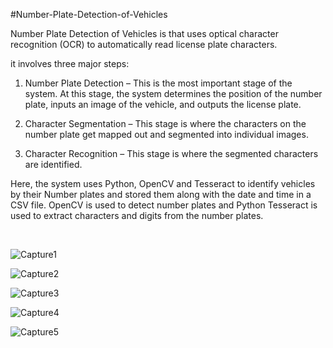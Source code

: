 #Number-Plate-Detection-of-Vehicles

 Number Plate Detection of Vehicles is that uses optical character recognition (OCR) to automatically read license plate characters. 

 it involves three major steps:

1.	Number Plate Detection – This is the most important stage of the system. At this stage, the system determines the position of the number plate, inputs an image of the vehicle, and outputs the license plate.

2.	Character Segmentation – This stage is where the characters on the number plate get mapped out and segmented into individual images.

3.	Character Recognition – This stage is where the segmented characters are identified.

Here, the system uses Python, OpenCV and Tesseract to identify vehicles by their Number plates and stored them along with the date and time in a CSV file. OpenCV is used to detect number plates and Python Tesseract is used to extract characters and digits from the number plates. 

&nbsp;

![Capture1](https://user-images.githubusercontent.com/76877184/103545035-01c3ce00-4ec7-11eb-9ec4-0f31e3bcf608.PNG)

![Capture2](https://user-images.githubusercontent.com/76877184/103545041-038d9180-4ec7-11eb-8224-cf97ffa3d76f.PNG)

![Capture3](https://user-images.githubusercontent.com/76877184/103545043-04262800-4ec7-11eb-999f-c9b94571abcd.PNG)

![Capture4](https://user-images.githubusercontent.com/76877184/103545045-04bebe80-4ec7-11eb-8c35-2bfa5353a90e.PNG)

![Capture5](https://user-images.githubusercontent.com/76877184/103545047-04bebe80-4ec7-11eb-8c72-8b2bc4fb1c09.PNG)
